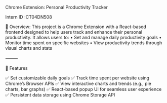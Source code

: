 Chrome Extension: Personal Productivity Tracker


Intern ID :CT04DN508



🚀 Overview:
This project is a Chrome Extension with a React-based frontend designed to help users track and enhance their personal productivity. It allows users to:
	•	Set and manage daily productivity goals
	•	Monitor time spent on specific websites
	•	View productivity trends through visual charts and stats

⸻

🔧 Features

✅ Set customizable daily goals
✅ Track time spent per website using Chrome’s Browser APIs
✅ View interactive charts and trends (e.g., pie charts, bar graphs)
✅ React-based popup UI for seamless user experience
✅ Persistent data storage using Chrome Storage API


